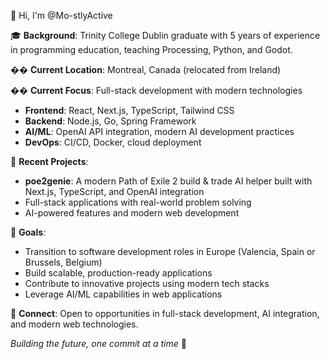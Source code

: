 👋 Hi, I'm @Mo-stlyActive

🎓 **Background**: Trinity College Dublin graduate with 5 years of experience in programming education, teaching Processing, Python, and Godot.

�� **Current Location**: Montreal, Canada (relocated from Ireland)

�� **Current Focus**: Full-stack development with modern technologies
- **Frontend**: React, Next.js, TypeScript, Tailwind CSS
- **Backend**: Node.js, Go, Spring Framework
- **AI/ML**: OpenAI API integration, modern AI development practices
- **DevOps**: CI/CD, Docker, cloud deployment

🚀 **Recent Projects**: 
- **poe2genie**: A modern Path of Exile 2 build & trade AI helper built with Next.js, TypeScript, and OpenAI integration
- Full-stack applications with real-world problem solving
- AI-powered features and modern web development

🎯 **Goals**: 
- Transition to software development roles in Europe (Valencia, Spain or Brussels, Belgium)
- Build scalable, production-ready applications
- Contribute to innovative projects using modern tech stacks
- Leverage AI/ML capabilities in web applications

🔗 **Connect**: Open to opportunities in full-stack development, AI integration, and modern web technologies.

*Building the future, one commit at a time* 🚀

<!---
Mo-stlyActive/Mo-stlyActive is a ✨ special ✨ repository because its `README.md` (this file) appears on your GitHub profile.
You can click the Preview link to take a look at your changes.
--->
